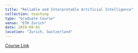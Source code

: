 ```yaml
---
title: "Reliable and Interpretable Artificial Intelligence"
collection: teaching
type: "Graduate Course"
venue: "ETH Zurich"
date: 2019-09-01
location: "Zurich, Switzerland"
---
```

[Course Link](https://www.sri.inf.ethz.ch/teaching/riai2019)
